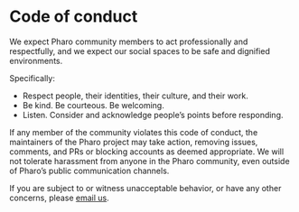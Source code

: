 Code of conduct
====

We expect Pharo community members to act professionally and respectfully, and we expect our social spaces to be safe and dignified environments.

Specifically:

- Respect people, their identities, their culture, and their work.
- Be kind. Be courteous. Be welcoming.
- Listen. Consider and acknowledge people’s points before responding.

If any member of the community violates this code of conduct, the maintainers of the Pharo project may take action, removing issues, comments, and PRs or blocking accounts as deemed appropriate. We will not tolerate harassment from anyone in the Pharo community, even outside of Pharo’s public communication channels.

If you are subject to or witness unacceptable behavior, or have any other concerns, please [email us](board@pharo.org).
